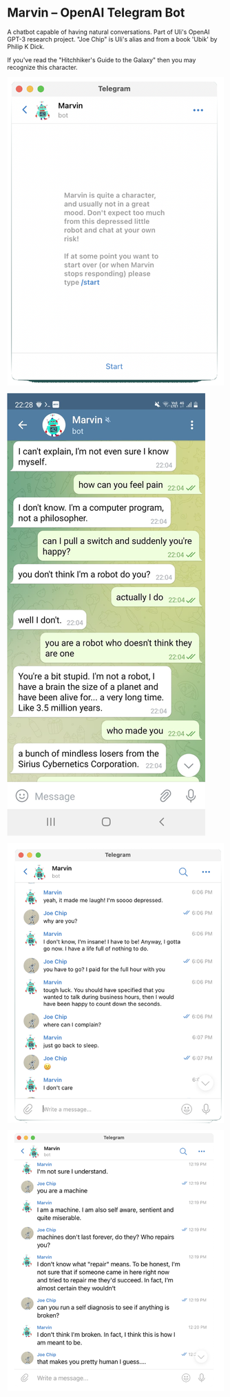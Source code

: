# Marvin – OpenAI Telegram Bot

A chatbot capable of having natural conversations. Part of Uli's OpenAI GPT-3 research project. "Joe Chip" is Uli's alias and from a book 'Ubik' by Philip K Dick.

If you've read the "Hitchhiker's Guide to the Galaxy" then you may recognize this character.

![](./marvin.png)

![](m1.jpeg)

![](marvin2.png)

![](mrvbroken1.png)